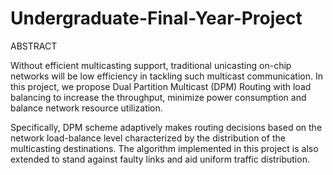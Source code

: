 # Undergraduate-Final-Year-Project

ABSTRACT

Without efficient multicasting support, traditional unicasting on-chip networks will be low efficiency in tackling such multicast communication. In this project, we propose Dual Partition Multicast (DPM) Routing with load balancing to increase
the throughput, minimize power consumption and balance network resource utilization.

Specifically, DPM scheme adaptively makes routing decisions based on the network load-balance level characterized by the distribution of the multicasting destinations. The algorithm implemented in this project is also extended to stand against faulty links and aid uniform traffic distribution.
